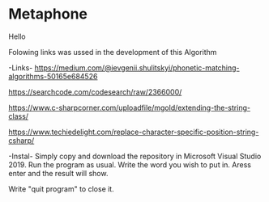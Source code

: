 # Metaphone

Hello

Folowing links was ussed in the development of this Algorithm

-Links-
https://medium.com/@ievgenii.shulitskyi/phonetic-matching-algorithms-50165e684526

https://searchcode.com/codesearch/raw/2366000/

https://www.c-sharpcorner.com/uploadfile/mgold/extending-the-string-class/

https://www.techiedelight.com/replace-character-specific-position-string-csharp/

-Instal-
Simply copy and download the repository in Microsoft Visual Studio 2019.
Run the program as usual.
Write the word you wish to put in.
Aress enter and the result will show.

Write "quit program" to close it.
